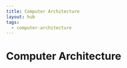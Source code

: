```yaml
---
title: Computer Architecture
layout: hub
tags:
  - computer-architecture
---
```


# Computer Architecture

<!--
	This can be empty
	This can be an index
	This can be it's own note
-->
